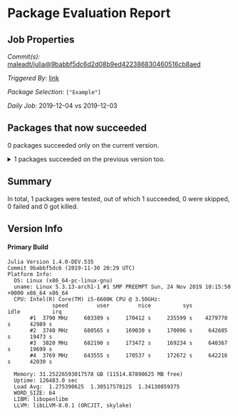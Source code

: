 # Package Evaluation Report

## Job Properties

*Commit(s):* [maleadt/julia@9babbf5dc6d2d08b9ed422386830460516cb8aed](https://github.com/maleadt/julia/commit/9babbf5dc6d2d08b9ed422386830460516cb8aed)

*Triggered By:* [link](https://www.test.com)

*Package Selection:* `["Example"]`

*Daily Job:* 2019-12-04 vs 2019-12-03

## Packages that now succeeded

0 packages succeeded only on the current version.

<details><summary>1 packages succeeded on the previous version too.</summary>
<p>

- Example v0.5.3: testing [was successful](logs/Example/1.4.0-DEV-9babbf5dc6.log)
</p>
</details>


## Summary

In total, 1 packages were tested, out of which 1 succeeded, 0 were skipped, 0 failed and 0 got killed.


## Version Info

#### Primary Build

```
Julia Version 1.4.0-DEV.535
Commit 9babbf5dc6 (2019-11-30 20:29 UTC)
Platform Info:
  OS: Linux (x86_64-pc-linux-gnu)
  uname: Linux 5.3.13-arch1-1 #1 SMP PREEMPT Sun, 24 Nov 2019 10:15:50 +0000 x86_64 x86_64
  CPU: Intel(R) Core(TM) i5-6600K CPU @ 3.50GHz: 
              speed         user         nice          sys         idle          irq
       #1  3790 MHz     603389 s     170412 s     235599 s    4279778 s      42989 s
       #2  3740 MHz     680565 s     169030 s     170096 s     642605 s      19473 s
       #3  3820 MHz     682190 s     173472 s     169234 s     640367 s      19699 s
       #4  3769 MHz     643555 s     170537 s     172672 s     642216 s      42030 s
       
  Memory: 31.25226593017578 GB (11514.87890625 MB free)
  Uptime: 126483.0 sec
  Load Avg:  1.275390625  1.30517578125  1.34130859375
  WORD_SIZE: 64
  LIBM: libopenlibm
  LLVM: libLLVM-8.0.1 (ORCJIT, skylake)

```
<!-- Generated on 2019-12-04T09:12:36.661 -->
